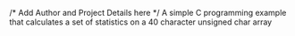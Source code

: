 /* Add Author and Project Details here */
A simple C programming example that calculates a set of statistics on a 40 
character unsigned char array
